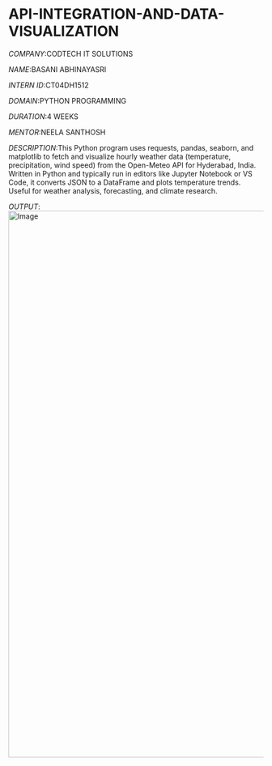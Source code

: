 # API-INTEGRATION-AND-DATA-VISUALIZATION

*COMPANY*:CODTECH IT SOLUTIONS

*NAME*:BASANI ABHINAYASRI

*INTERN ID*:CT04DH1512

*DOMAIN*:PYTHON PROGRAMMING

*DURATION*:4 WEEKS

*MENTOR*:NEELA SANTHOSH

*DESCRIPTION*:This Python program uses requests, pandas, seaborn, and matplotlib to fetch and visualize hourly weather data (temperature, precipitation, wind speed) from the Open-Meteo API for Hyderabad, India. Written in Python and typically run in editors like Jupyter Notebook or VS Code, it converts JSON to a DataFrame and plots temperature trends. Useful for weather analysis, forecasting, and climate research.

*OUTPUT*:<img width="1920" height="1080" alt="Image" src="https://github.com/user-attachments/assets/02d04195-ec42-4838-a593-8d86776a758e" />
